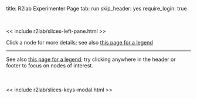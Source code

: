 title: R2lab Experimenter Page
tab: run
skip_header: yes
require_login: true

<!-- in a first implementation, we were creating the webchat iframe upon page load
     it was suboptimal though, as e.g. freenode being down would cause our page to hang
     so now the chat plugin comes in 2 parts, one for the actual chat area,
     and one for the button to enable it -->
<script type="module"> import "/assets/r2lab/chat.js" </script>
<div id="chat-container"></div>

<div class="container">
 <div class="row">
  <div class="col-md-12">
   <div id='messages' style="display: none" class="" role="alert">
    <a class="close" onclick="$('.alert').hide()">×</a>
   </div>
   <div id='loading' style="display: none" class="alert alert-info" role="alert">
    <strong>Be patient!</strong> Loading information from server...
   </div>
  </div>
 </div>
 <br />
 <div class="row run" id="all">

 <!-- the left pane with the slices & keys button, and the slices list, on 2 columns -->
 << include r2lab/slices-left-pane.html >>

 <div class="col-md-2 leases-run-width">
   <div id="liveleases_container" class="run"></div>
   <script src="assets/js/jquery-ui-custom-1.12.1.min.js"></script>
   <style> @import url("assets/css/jquery-ui-custom-1.12.1.min.css"); </style>
   <script src="https://cdnjs.cloudflare.com/ajax/libs/moment.js/2.18.1/moment.min.js"></script>
   <script src="/assets/js/moment-round.js"></script>
   <script src="https://cdnjs.cloudflare.com/ajax/libs/fullcalendar/3.4.0/fullcalendar.min.js"></script>
   <style> @import url("https://cdnjs.cloudflare.com/ajax/libs/fullcalendar/3.4.0/fullcalendar.min.css"); </style>

   <!-- the js modules try to autoload their css; however due to a limitation
     -- of full calendar, we need to load this explicitly **beforehand**
     -- https://stackoverflow.com/questions/25178565/fullcalendar-layout-broken-because-css-loading-after-javascript-layout-calculati
     -->
   <style> @import url("/assets/r2lab/liveleases.css"); </style>

   <script type="module"> import "/assets/r2lab/liveleases.js" </script>
   <div id="current-slice" data-current-slice-color="#000"></div>
  </div>

  <div class="col-md-8">
   <div id="livemap_container">Click a node for more details;
    see also <a href="status.md#livemap:legend">this page for a legend</a>
    <span id="chat-button"></span>
   </div>
   <script type="module">
    import {livemap_options} from "/assets/r2lab/livemap.js";
    // override livemap default settings
    Object.assign(livemap_options, {
      space_x : 72,
      space_y : 87,
      radius_ok : 16,
      radius_pinging : 10,
      radius_warming : 4,
      radius_ko : 0,
      margin_x : 5,
      margin_y : 20,
      padding_x : 35,
      padding_y : 35,
//    debug : true,
   });
  </script>
  <div id="actions"></div>
 </div>
</div>

  <hr/>
  See also <a href="status.md#livetable:legend">this page for a legend</a>; try clicking <span data-toggle="tooltip" title="YES">anywhere in the header or footer</span> to focus on nodes of interest.

  <div class="row" markdown="0">
    <div class="col-md-12">
      <br/>
      <table class="table table-condensed" id='livetable_container'></table>
    </div>
  </div>
</div>

<script type="module">
import {livetable_options} from "/assets/r2lab/livetable.js";
// override default settings
Object.assign(livetable_options, {
//      debug : true,
});
</script>

<!-- defines slices_keys_modal -->
<< include r2lab/slices-keys-modal.html >>
